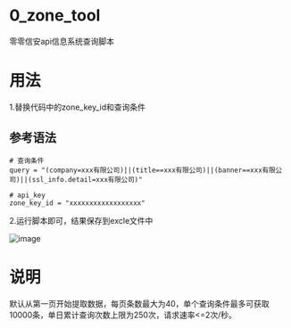 # 0_zone_tool
零零信安api信息系统查询脚本

# 用法
1.替换代码中的zone_key_id和查询条件
## 参考语法
```
# 查询条件
query = "(company=xxx有限公司)||(title==xxx有限公司)||(banner==xxx有限公司)||(ssl_info.detail=xxx有限公司)"

# api_key
zone_key_id = "xxxxxxxxxxxxxxxxxx"
```

2.运行脚本即可，结果保存到excle文件中

![image](https://user-images.githubusercontent.com/37563697/222225610-07bf4cb3-9227-4ad4-b55a-6dbe56a33771.png)

# 说明

默认从第一页开始提取数据，每页条数最大为40，单个查询条件最多可获取10000条，单日累计查询次数上限为250次，请求速率<=2次/秒。
